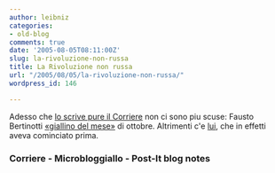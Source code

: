 ```yaml
---
author: leibniz
categories:
- old-blog
comments: true
date: '2005-08-05T08:11:00Z'
slug: la-rivoluzione-non-russa
title: La Rivoluzione non russa
url: "/2005/08/05/la-rivoluzione-non-russa/"
wordpress_id: 146

---
```

Adesso che [lo scrive pure il Corriere](http://www.corriere.it/Primo_Piano/Politica/2005/08_Agosto/04/berti.shtml) non ci sono piu scuse: Fausto Bertinotti [«giallino del mese»](http://www.iftf.it/yellowblog/yellowblog.asp) di ottobre. Altrimenti c'e [lui](http://3m.splinder.com/), che in effetti aveva cominciato prima.  



### Corriere - Microbloggiallo - Post-It blog notes  


